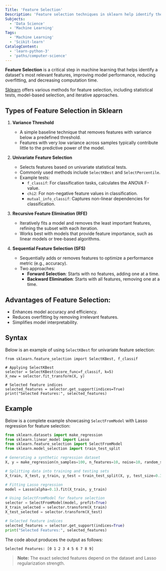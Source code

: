 ```yaml
---
Title: 'Feature Selection'
Description: 'Feature selection techniques in sklearn help identify the most relevant features in a dataset, improving model performance and reducing overfitting.'
Subjects:
  - 'Data Science'
  - 'Machine Learning'
Tags:
  - 'Machine Learning'
  - 'Scikit-learn'
CatalogContent:
  - 'learn-python-3'
  - 'paths/computer-science'
---
```


**Feature Selection** is a critical step in machine learning that helps identify a dataset's most relevant features, improving model performance, reducing overfitting, and decreasing computation time. 

[Sklearn](https://www.codecademy.com/resources/docs/sklearn) offers various methods for feature selection, including statistical tests, model-based selection, and iterative approaches.

## Types of Feature Selection in Sklearn

1. **Variance Threshold**
   - A simple baseline technique that removes features with variance below a predefined threshold.
   - Features with very low variance across samples typically contribute little to the predictive power of the model.

2.  **Univariate Feature Selection**
    - Selects features based on univariate statistical tests.
    - Commonly used methods include `SelectKBest` and `SelectPercentile`.
    - Example tests:
        - `f_classif`: For classification tasks, calculates the ANOVA F-value.
        - `chi2`: For non-negative feature values in classification.
        - `mutual_info_classif`: Captures non-linear dependencies for classification.

3. **Recursive Feature Elimination (RFE)**
    - Iteratively fits a model and removes the least important features, refining the subset with each iteration.
    - Works best with models that provide feature importance, such as linear models or tree-based algorithms.

4. **Sequential Feature Selection (SFS)**
    - Sequentially adds or removes features to optimize a performance metric (e.g., accuracy).
    - Two approaches:
        - **Forward Selection**: Starts with no features, adding one at a time.
        - **Backward Elimination**: Starts with all features, removing one at a time.
 
## Advantages of Feature Selection:
- Enhances model accuracy and efficiency.
- Reduces overfitting by removing irrelevant features.
- Simplifies model interpretability.

## Syntax

Below is an example of using `SelectKBest` for univariate feature selection:

```pseudo
from sklearn.feature_selection import SelectKBest, f_classif

# Applying SelectKBest
selector = SelectKBest(score_func=f_classif, k=5)
X_new = selector.fit_transform(X, y)

# Selected feature indices
selected_features = selector.get_support(indices=True)
print("Selected Features:", selected_features)
```

## Example

Below is a complete example showcasing `SelectFromModel` with Lasso regression for feature selection:

```py
from sklearn.datasets import make_regression
from sklearn.linear_model import Lasso
from sklearn.feature_selection import SelectFromModel
from sklearn.model_selection import train_test_split

# Generating a synthetic regression dataset
X, y = make_regression(n_samples=100, n_features=10, noise=10, random_state=42)

# Splitting data into training and testing sets
X_train, X_test, y_train, y_test = train_test_split(X, y, test_size=0.3, random_state=42)

# Fitting Lasso regression
model = Lasso(alpha=0.1).fit(X_train, y_train)

# Using SelectFromModel for feature selection
selector = SelectFromModel(model, prefit=True)
X_train_selected = selector.transform(X_train)
X_test_selected = selector.transform(X_test)

# Selected feature indices
selected_features = selector.get_support(indices=True)
print("Selected Features:", selected_features)
```

The code about produces the output as follows:

```shell
Selected Features: [0 1 2 3 4 5 6 7 8 9]
```

> **Note:** The exact selected features depend on the dataset and Lasso regularization strength.
